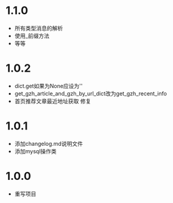 # 1.1.0

- 所有类型消息的解析
- 使用_前缀方法
- 等等

# 1.0.2

- dict.get如果为None应设为''
- get_gzh_article_and_gzh_by_url_dict改为get_gzh_recent_info
- 首页推荐文章最近地址获取 修复

# 1.0.1

- 添加changelog.md说明文件
- 添加mysql操作类

# 1.0.0

- 重写项目